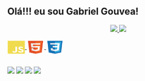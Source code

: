 ## Olá!!! eu sou Gabriel Gouvea!
<div align="center">
  <a href="https://github.com/gouvea77">
  <img height="120em" src="https://github-readme-stats.vercel.app/api?username=gouvea77&show_icons=true&theme=tokyonight"/>
  <img height="120em" src="https://github-readme-stats.vercel.app/api/top-langs/?username=gouvea77&layout=compact&langs_count=7&theme=tokyonight"/>
</div>
<div style="display: inline_block"><br>
  <img align="center" alt="Gabriel-Js" height="30" width="40" src="https://raw.githubusercontent.com/devicons/devicon/master/icons/javascript/javascript-plain.svg">
  <img align="center" alt="Gabriel-HTML" height="30" width="40" src="https://raw.githubusercontent.com/devicons/devicon/master/icons/html5/html5-original.svg">
  <img align="center" alt="Gabriel-CSS" height="30" width="40" src="https://raw.githubusercontent.com/devicons/devicon/master/icons/css3/css3-original.svg">
  
 
  
  ##
 
<div> 
   <a href="https://www.linkedin.com/in/gabrielgouvea77/" target="_blank"><img src="https://img.shields.io/badge/LinkedIn-0077B5?style=for-the-badge&logo=linkedin&logoColor=white"></a>
   <a href = "mailto:gabrielgouvea77@gmail.com"><img src="https://img.shields.io/badge/-Gmail-%23333?style=for-the-badge&logo=gmail&logoColor=white" target="_blank"></a>
  <a href="https://wa.me/55021980643069" target="_blank"><img src="https://img.shields.io/badge/WhatsApp-25D366?style=for-the-badge&logo=whatsapp&logoColor=white"></a> 
  <a href="https://instagram.com/gabrielgouvea77" target="_blank"><img src="https://img.shields.io/badge/-Instagram-%23E4405F?style=for-the-badge&logo=instagram&logoColor=white" target="_blank"></a>
</div>
